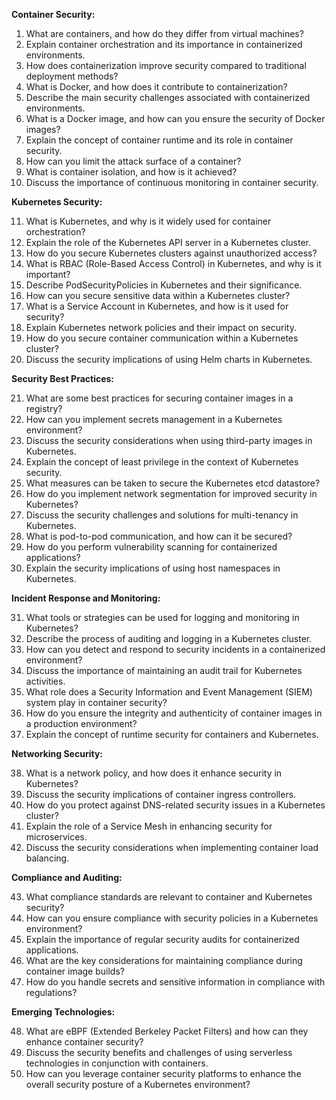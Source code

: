 
**Container Security:**

1. What are containers, and how do they differ from virtual machines?
2. Explain container orchestration and its importance in containerized environments.
3. How does containerization improve security compared to traditional deployment methods?
4. What is Docker, and how does it contribute to containerization?
5. Describe the main security challenges associated with containerized environments.
6. What is a Docker image, and how can you ensure the security of Docker images?
7. Explain the concept of container runtime and its role in container security.
8. How can you limit the attack surface of a container?
9. What is container isolation, and how is it achieved?
10. Discuss the importance of continuous monitoring in container security.

**Kubernetes Security:**

11. What is Kubernetes, and why is it widely used for container orchestration?
12. Explain the role of the Kubernetes API server in a Kubernetes cluster.
13. How do you secure Kubernetes clusters against unauthorized access?
14. What is RBAC (Role-Based Access Control) in Kubernetes, and why is it important?
15. Describe PodSecurityPolicies in Kubernetes and their significance.
16. How can you secure sensitive data within a Kubernetes cluster?
17. What is a Service Account in Kubernetes, and how is it used for security?
18. Explain Kubernetes network policies and their impact on security.
19. How do you secure container communication within a Kubernetes cluster?
20. Discuss the security implications of using Helm charts in Kubernetes.

**Security Best Practices:**

21. What are some best practices for securing container images in a registry?
22. How can you implement secrets management in a Kubernetes environment?
23. Discuss the security considerations when using third-party images in Kubernetes.
24. Explain the concept of least privilege in the context of Kubernetes security.
25. What measures can be taken to secure the Kubernetes etcd datastore?
26. How do you implement network segmentation for improved security in Kubernetes?
27. Discuss the security challenges and solutions for multi-tenancy in Kubernetes.
28. What is pod-to-pod communication, and how can it be secured?
29. How do you perform vulnerability scanning for containerized applications?
30. Explain the security implications of using host namespaces in Kubernetes.

**Incident Response and Monitoring:**

31. What tools or strategies can be used for logging and monitoring in Kubernetes?
32. Describe the process of auditing and logging in a Kubernetes cluster.
33. How can you detect and respond to security incidents in a containerized environment?
34. Discuss the importance of maintaining an audit trail for Kubernetes activities.
35. What role does a Security Information and Event Management (SIEM) system play in container security?
36. How do you ensure the integrity and authenticity of container images in a production environment?
37. Explain the concept of runtime security for containers and Kubernetes.

**Networking Security:**

38. What is a network policy, and how does it enhance security in Kubernetes?
39. Discuss the security implications of container ingress controllers.
40. How do you protect against DNS-related security issues in a Kubernetes cluster?
41. Explain the role of a Service Mesh in enhancing security for microservices.
42. Discuss the security considerations when implementing container load balancing.

**Compliance and Auditing:**

43. What compliance standards are relevant to container and Kubernetes security?
44. How can you ensure compliance with security policies in a Kubernetes environment?
45. Explain the importance of regular security audits for containerized applications.
46. What are the key considerations for maintaining compliance during container image builds?
47. How do you handle secrets and sensitive information in compliance with regulations?

**Emerging Technologies:**

48. What are eBPF (Extended Berkeley Packet Filters) and how can they enhance container security?
49. Discuss the security benefits and challenges of using serverless technologies in conjunction with containers.
50. How can you leverage container security platforms to enhance the overall security posture of a Kubernetes environment?

